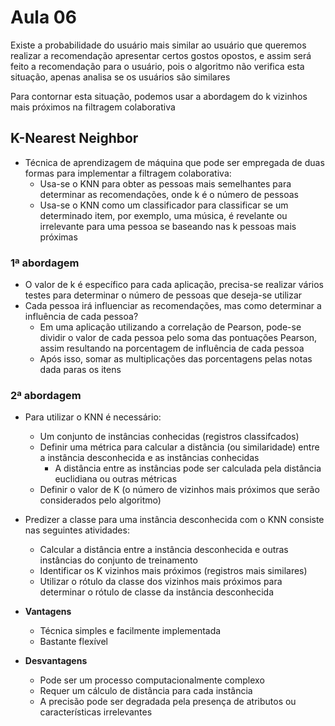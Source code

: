 # Aula 06

Existe a probabilidade do usuário mais similar ao usuário que queremos realizar a recomendação apresentar certos gostos opostos, e assim será feito a recomendação para o usuário, pois o algoritmo não verifica esta situação, apenas analisa se os usuários são similares

Para contornar esta situação, podemos usar a abordagem do k vizinhos mais próximos na filtragem colaborativa

## K-Nearest Neighbor

* Técnica de aprendizagem de máquina que pode ser empregada de duas formas para implementar a filtragem colaborativa:
  * Usa-se o KNN para obter as pessoas mais semelhantes para determinar as recomendações, onde k é o número de pessoas
  * Usa-se o KNN como um classificador para classificar se um determinado item, por exemplo, uma música, é revelante ou irrelevante para uma pessoa se baseando nas k pessoas mais próximas

### 1ª abordagem

* O valor de k é específico para cada aplicação, precisa-se realizar vários testes para determinar o número de pessoas que deseja-se utilizar
* Cada pessoa irá influenciar as recomendações, mas como determinar a influência de cada pessoa?
  * Em uma aplicação utilizando a correlação de Pearson, pode-se dividir o valor de cada pessoa pelo soma das pontuações Pearson, assim resultando na porcentagem de influência de cada pessoa
  * Após isso, somar as multiplicações das porcentagens pelas notas dada paras os itens

### 2ª abordagem

* Para utilizar o KNN é necessário:
  * Um conjunto de instâncias conhecidas (registros classifcados)
  * Definir uma métrica para calcular a distância (ou similaridade) entre a instância desconhecida e as instâncias conhecidas
    * A distância entre as instâncias pode ser calculada pela distância euclidiana ou outras métricas
  * Definir o valor de K (o número de vizinhos mais próximos que serão considerados pelo algoritmo)

* Predizer a classe para uma instância desconhecida com o KNN consiste nas seguintes atividades:
  * Calcular a distância entre a instância desconhecida e outras instâncias do conjunto de treinamento
  * Identificar os K vizinhos mais próximos (registros mais similares)
  * Utilizar o rótulo da classe dos vizinhos mais próximos para determinar o rótulo de classe da instância desconhecida
* **Vantagens**
  * Técnica simples e facilmente implementada
  * Bastante flexível

* **Desvantagens**
  * Pode ser um processo computacionalmente complexo
  * Requer um cálculo de distância para cada instância
  * A precisão pode ser degradada pela presença de atributos ou características irrelevantes